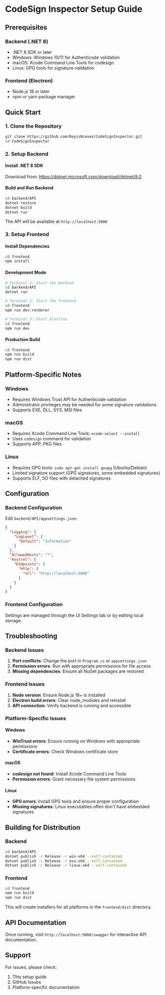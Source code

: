 # CodeSign Inspector Setup Guide

## Prerequisites

### Backend (.NET 8)
- .NET 8 SDK or later
- Windows: Windows 10/11 for Authenticode validation
- macOS: Xcode Command Line Tools for codesign
- Linux: GPG tools for signature validation

### Frontend (Electron)
- Node.js 18 or later
- npm or yarn package manager

## Quick Start

### 1. Clone the Repository
```bash
git clone https://github.com/ReyisNieves/CodeSignInspector.git
cd CodeSignInspector
```

### 2. Setup Backend

#### Install .NET 8 SDK
Download from: https://dotnet.microsoft.com/download/dotnet/8.0

#### Build and Run Backend
```bash
cd backend/API
dotnet restore
dotnet build
dotnet run
```

The API will be available at `http://localhost:5000`

### 3. Setup Frontend

#### Install Dependencies
```bash
cd frontend
npm install
```

#### Development Mode
```bash
# Terminal 1: Start the backend
cd backend/API
dotnet run

# Terminal 2: Start the frontend
cd frontend
npm run dev:renderer

# Terminal 3: Start Electron
cd frontend
npm run dev
```

#### Production Build
```bash
cd frontend
npm run build
npm run dist
```

## Platform-Specific Notes

### Windows
- Requires Windows Trust API for Authenticode validation
- Administrator privileges may be needed for some signature validations
- Supports EXE, DLL, SYS, MSI files

### macOS
- Requires Xcode Command Line Tools: `xcode-select --install`
- Uses `codesign` command for validation
- Supports APP, PKG files

### Linux
- Requires GPG tools: `sudo apt-get install gnupg` (Ubuntu/Debian)
- Limited signature support (GPG signatures, some embedded signatures)
- Supports ELF, SO files with detached signatures

## Configuration

### Backend Configuration
Edit `backend/API/appsettings.json`:
```json
{
  "Logging": {
    "LogLevel": {
      "Default": "Information"
    }
  },
  "AllowedHosts": "*",
  "Kestrel": {
    "Endpoints": {
      "Http": {
        "Url": "http://localhost:5000"
      }
    }
  }
}
```

### Frontend Configuration
Settings are managed through the UI Settings tab or by editing local storage.

## Troubleshooting

### Backend Issues
1. **Port conflicts**: Change the port in `Program.cs` or `appsettings.json`
2. **Permission errors**: Run with appropriate permissions for file access
3. **Missing dependencies**: Ensure all NuGet packages are restored

### Frontend Issues
1. **Node version**: Ensure Node.js 18+ is installed
2. **Electron build errors**: Clear node_modules and reinstall
3. **API connection**: Verify backend is running and accessible

### Platform-Specific Issues

#### Windows
- **WinTrust errors**: Ensure running on Windows with appropriate permissions
- **Certificate errors**: Check Windows certificate store

#### macOS
- **codesign not found**: Install Xcode Command Line Tools
- **Permission errors**: Grant necessary file system permissions

#### Linux
- **GPG errors**: Install GPG tools and ensure proper configuration
- **Missing signatures**: Linux executables often don't have embedded signatures

## Building for Distribution

### Backend
```bash
cd backend/API
dotnet publish -c Release -r win-x64 --self-contained
dotnet publish -c Release -r osx-x64 --self-contained
dotnet publish -c Release -r linux-x64 --self-contained
```

### Frontend
```bash
cd frontend
npm run build
npm run dist
```

This will create installers for all platforms in the `frontend/dist` directory.

## API Documentation

Once running, visit `http://localhost:5000/swagger` for interactive API documentation.

## Support

For issues, please check:
1. This setup guide
2. GitHub Issues
3. Platform-specific documentation
